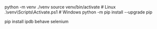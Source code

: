 python -m venv ./venv
source venv/bin/activate   # Linux
.\venv\Scripts\Activate.ps1  # Windows
python -m pip install --upgrade pip

pip install  ipdb behave selenium